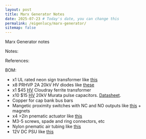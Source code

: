 ```yaml
---
layout: post
title: Marx Generator Notes
date: 2025-07-23 # Today's date, you can change this
permalink: /eigenlucy/marx-generator/
sitemap: false
---
```

Marx Generator notes

Notes:

References:

BOM:
<ul>
<li>x1 UL rated neon sign transformer like <a href="https://www.ebay.ca/itm/354859756450">this</a></li>
<li>x8 PRHVP 2A 20kV HV diodes like <a href="https://www.amazon.com/Comimark-20000V-Rectifier-High-Voltage-181975mm/dp/B087PRYGRT">these</a></li>
<li>x1 $45 <a href="https://www.ebay.ca/itm/126052798176">HV</a> Cloudray ferrite transformer</li>
<li>x10 $15 <a href="https://www.ebay.com/itm/296645015965">HV</a> 20kV Murata pulse capacitors. <a href="https://mm.digikey.com/Volume0/opasdata/d220001/medias/docus/2584/High%20Voltage%20Ceramic%20Capacitors.pdf">Datasheet</a>.</li>
<li>Copper for cap bank bus bars</li>
<li>Mangetic proximity switches with NC and NO outputs like <a href="https://www.amazon.com/EPLZON-Magnetic-Normally-Proximity-Equipment">this</a> + magnets</li>
<li>x4 >2in pnematic actuator like <a href="https://www.amazon.com/Tailonz-Pneumatic-Air-Cylinder-Bore/dp/B07THMDZ61">this</a></li>

<li>M3-5 screws, spade and ring connectors, etc</li>
<li>Nylon pnematic air tubing like <a href="https://www.amazon.com/CheeMuii-Pneumatic-Tubing-System-Transfer/dp/B0DCJKKDXD">this</a></li>
<li>12V DC PSU like <a href="https://www.amazon.com/MEAN-WELL-LRS-350-12-Computer-Project">this</a></li>
</ul>
